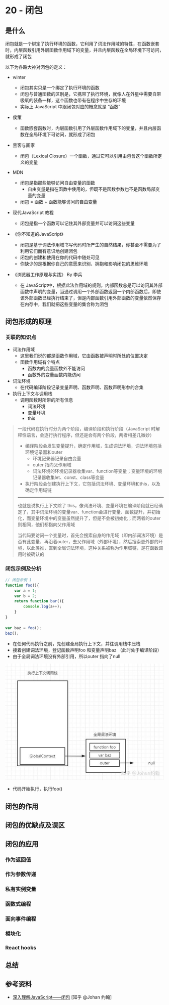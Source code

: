 # 20 - 闭包

## 是什么

闭包就是一个绑定了执行环境的函数，它利用了词法作用域的特性，在函数嵌套时，内层函数引用外层函数作用域下的变量，并且内层函数在全局环境下可访问，就形成了闭包

以下为各路大神对闭包的定义：

- winter
  - 闭包其实只是一个绑定了执行环境的函数
  - 闭包与普通函数的区别是，它携带了执行环境，就像人在外星中需要自带吸氧的装备一样，这个函数也带有在程序中生存的环境
  - 实际上 JavaScript 中跟闭包对应的概念就是 “函数”

- 侯策
  - 函数嵌套函数时，内层函数引用了外层函数作用域下的变量，并且内层函数在全局环境下可访问，就形成了闭包

- 黑客与画家
  - 闭包（Lexical Closure）一个函数，通过它可以引用由包含这个函数所定义的变量

- MDN
  - 闭包是指那些能够访问自由变量的函数
    - 自由变量是指在函数中使用的，但既不是函数参数也不是函数局部变量的变量
  - 闭包 = 函数 + 函数能够访问的自由变量

- 现代JavaScript 教程
  - 闭包是指一个函数可以记住其外部变量并可以访问这些变量

- 《你不知道的JavaScript》
  - 闭包是基于词法作用域书写代码时所产生的自然结果，你甚至不需要为了利用它们而有意识地创建闭包
  - 闭包的创建和使用在你的代码中随处可见
  - 你缺少的是根据你自己的意愿来识别、拥抱和影响闭包的思维环境

- 《浏览器工作原理与实践》 By 李兵
  - 在 JavaScript中，根据此法作用域的规则，内部函数总是可以访问其外部函数中声明的变量，当通过调用一个外部函数返回一个内部函数后，即使该外部函数已经执行结束了，但是内部函数引用外部函数的变量依然保存在内存中，我们就把这些变量的集合称为闭包

## 闭包形成的原理

### 关联的知识点

- 词法作用域
  - 这里我们说的都是函数作用域，它由函数被声明时所处的位置决定
  - 函数作用域有个特点
    - 函数内的变量函数外不能访问
    - 函数外的变量函数内能访问
- 词法环境
  - 在代码编译阶段记录变量声明、函数声明、函数声明形参的合集
- 执行上下文与调用栈
  - 调用函数时所带的所有信息
    - 词法环境
    - 变量环境
    - this

> 一段代码在执行时分为两个阶段，编译阶段和执行阶段（JavaScript 时解释性语言，会逐行执行程序，但还是会有两个阶段，两者相差几微妙）
>
> - 编译阶段会发生变量提升，确定作用域，生成词法环境，词法环境包括环境记录器和outer
>   - 环境记录器记录自由变量
>   - outer 指向父作用域
>   - 词法环境的环境记录器收集var、function等变量；变量环境的环境记录器收集let、const、class等变量
> - 执行阶段会创建执行上下文，它包括词法环境、变量环境和this，以及确定作用域链
>
> ---
>
> 也就是说执行上下文除了 this，像词法环境、变量环境在编译阶段就已经确定了，其中词法环境的变量var、function会进行变量、函数提升，并初始化，而变量环境中的变量虽然提升了，但是不会被初始化；而两者的outer 则相同，他们都指向父作用域
>
> 当代码要访问一个变量时，首先会搜索自身的作用域（即内部词法环境）是否有此变量，再沿着outer，去父作用域（外部环境），然后搜索更外部的环境，以此类推，直到全局词法环境，这种关系被称为作用域链，是在函数调用时被确认的

### 闭包示例及分析

```javascript
// 闭包示例 1
function foo(){
    var a = 1;
    var b = 2;
    return function bar(){
        console.log(a++);
    }
}

var baz = foo();
baz();
```

- 在任何代码执行之前，先创建全局执行上下文，并往调用栈中压栈
- 接着创建词法环境，登记函数声明foo 和变量声明baz （此时处于编译阶段）
- 由于全局词法环境没有外部引用，所以outer 指向了null

![刚开始执行](/static/v2-c795595bbe648016bb68a83f216a51e6_r.jpg)

- 代码开始执行，执行foo()


## 闭包的作用

## 闭包的优缺点及误区

## 闭包的应用

### 作为返回值

### 作为参数传递

### 私有实例变量

### 函数式编程

### 面向事件编程

### 模块化

### React hooks

## 总结

## 参考资料

- [深入理解JavaScript——闭包](https://zhuanlan.zhihu.com/p/574913236) [知乎 @Johan 约翰]